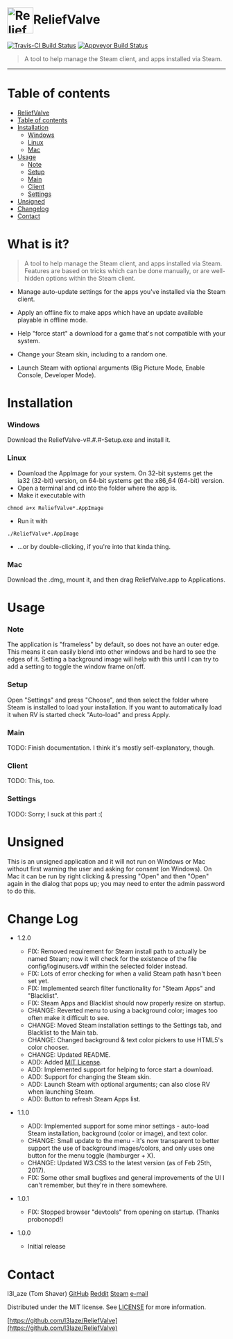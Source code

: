 

<img src="https://cloud.githubusercontent.com/assets/18404758/24127483/f846e6f0-0da2-11e7-9d27-ddcdafe026ff.png" width="60" align="center" alt="ReliefValve icon" href="ReliefValve" />ReliefValve
===========

[![Travis-CI Build Status](https://travis-ci.org/l3laze/testingelectron.svg?branch=master)](https://travis-ci.org/l3laze/testingelectron) [![Appveyor Build Status](https://ci.appveyor.com/api/projects/status/sqaop6q2o30cp0wo?svg=true)](https://ci.appveyor.com/project/l3laze/testingelectron)

> A tool to help manage the Steam client, and apps installed via Steam.

----

Table of contents
=================

  * [ReliefValve](#reliefvalve)
  * [Table of contents](#table-of-contents)
  * [Installation](#installation)
    * [Windows](#windows)
    * [Linux](#linux)
    * [Mac](#mac)
  * [Usage](#usage)
    * [Note](#note)
    * [Setup](#setup)
    * [Main](#main)
    * [Client](#client)
    * [Settings](#settings)
  * [Unsigned](#unsigned)
  * [Changelog](#change-log)
  * [Contact](#contact)

What is it?
===========

> A tool to help manage the Steam client, and apps installed via Steam. Features are based on tricks which can be done manually, or are well-hidden options within the Steam client.

   * Manage auto-update settings for the apps you've installed via the Steam client.

   * Apply an offline fix to make apps which have an update available playable in offline mode.

   * Help "force start" a download for a game that's not compatible with your system.

   * Change your Steam skin, including to a random one.

   * Launch Steam with optional arguments (Big Picture Mode, Enable Console, Developer Mode).

Installation
============

  ### Windows
   Download the ReliefValve-v#.#.#-Setup.exe and install it.

  ### Linux
   * Download the AppImage for your system. On 32-bit systems get the ia32 (32-bit) version, on 64-bit systems get the x86_64 (64-bit) version.
   * Open a terminal and cd into the folder where the app is.
   * Make it executable with

    chmod a+x ReliefValve*.AppImage

   * Run it with

    ./ReliefValve*.AppImage

   * ...or by double-clicking, if you're into that kinda thing.

  ### Mac
   Download the .dmg, mount it, and then drag ReliefValve.app to Applications.

Usage
=====

  ### Note
  The application is "frameless" by default, so does not have an outer edge. This means it can easily blend into other windows and be hard to see the edges of it. Setting a background image will help with this until I can try to add a setting to toggle the window frame on/off.

  ### Setup
  Open "Settings" and press "Choose", and then select the folder where Steam is installed to load your installation. If you want to automatically load it when RV is started check "Auto-load" and press Apply.

  ### Main
  TODO: Finish documentation. I think it's mostly self-explanatory, though.
  ### Client
  TODO: This, too.
  ### Settings
  TODO: Sorry; I suck at this part :(

Unsigned
========

  This is an unsigned application and it will not run on Windows or Mac
    without first warning the user and asking for consent (on Windows). On Mac
    it can be run by right clicking & pressing "Open" and then "Open" again in
    the dialog that pops up; you may need to enter the admin password to do this.

Change Log
==========

* 1.2.0
    * FIX: Removed requirement for Steam install path to actually be named Steam; now it will check for the existence of the file config/loginusers.vdf within the selected folder instead.
    * FIX: Lots of error checking for when a valid Steam path hasn't been set yet.
    * FIX: Implemented search filter functionality for "Steam Apps" and "Blacklist".
    * FIX: Steam Apps and Blacklist should now properly resize on startup.
    * CHANGE: Reverted menu to using a background color; images too often make it difficult to see.
    * CHANGE: Moved Steam installation settings to the Settings tab, and Blacklist to the Main tab.
    * CHANGE: Changed background & text color pickers to use HTML5's color chooser.
    * CHANGE: Updated README.
    * ADD: Added [MIT License](https://github.com/l3laze/ReliefValve/blob/master/README.md).
    * ADD: Implemented support for helping to force start a download.
    * ADD: Support for changing the Steam skin.
    * ADD: Launch Steam with optional arguments; can also close RV when launching Steam.
    * ADD: Button to refresh Steam Apps list.

* 1.1.0
    * ADD: Implemented support for some minor settings - auto-load Steam installation, background (color or image), and text color.
    * CHANGE: Small update to the menu - it's now transparent to better support the use of background images/colors, and only uses one button for the menu toggle (hamburger + X).
    * CHANGE: Updated W3.CSS to the latest version (as of Feb 25th, 2017).
    * FIX: Some other small bugfixes and general improvements of the UI I can't remember, but they're in there somewhere.

* 1.0.1
    * FIX: Stopped browser "devtools" from opening on startup. (Thanks probonopd!)

* 1.0.0
    * Initial release

Contact
=======

l3l_aze (Tom Shaver)
[GitHub]([https://github.com/l3laze/) [Reddit](https://www.reddit.com/u/l3l_aze) [Steam](http://steamcommunity.com/id/l3l_aze/) [e-mail](mailto:l3l_aze@yahoo.com)

Distributed under the MIT license. See [LICENSE](https://github.com/l3laze/ReliefValve/blob/master/LICENSE.md) for more information.

[https://github.com/l3laze/ReliefValve](https://github.com/l3laze/ReliefValve)
